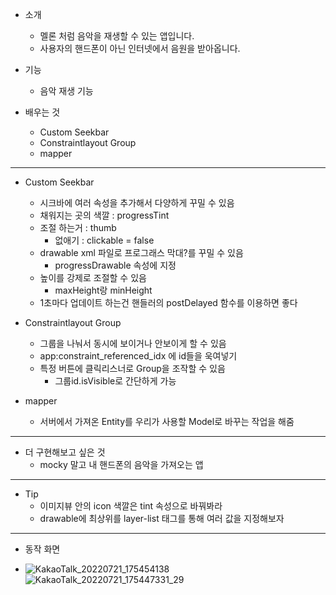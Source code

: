 - 소개
	- 멜론 처럼 음악을 재생할 수 있는 앱입니다.
	- 사용자의 핸드폰이 아닌 인터넷에서 음원을 받아옵니다.

- 기능
	- 음악 재생 기능

- 배우는 것
	- Custom Seekbar
	- Constraintlayout Group 
	- mapper

---

- Custom Seekbar
	- 시크바에 여러 속성을 추가해서 다양하게 꾸밀 수 있음
	- 채워지는 곳의 색깔 : progressTint
	- 조절 하는거 : thumb
		- 없애기 : clickable = false
	- drawable xml 파일로 프로그래스 막대?를 꾸밀 수 있음
		- progressDrawable 속성에 지정
	- 높이를 강제로 조절할 수 있음
		- maxHeight랑 minHeight
	- 1초마다 업데이트 하는건 핸들러의 postDelayed 함수를 이용하면 좋다

- Constraintlayout Group 
	- 그룹을 나눠서 동시에 보이거나 안보이게 할 수 있음
	- app:constraint_referenced_idx 에 id들을 욱여넣기  
	- 특정 버튼에 클릭리스너로 Group을 조작할 수 있음
		- 그룹id.isVisible로 간단하게 가능

- mapper
	 - 서버에서 가져온 Entity를 우리가 사용할 Model로 바꾸는 작업을 해줌

---

- 더 구현해보고 싶은 것
	- mocky 말고 내 핸드폰의 음악을 가져오는 앱
---

- Tip
	- 이미지뷰 안의 icon 색깔은 tint 속성으로 바꿔봐라
	- drawable에 최상위를 layer-list 태그를 통해 여러 값을 지정해보자
---

- 동작 화면

- ![KakaoTalk_20220721_175454138](https://user-images.githubusercontent.com/68932465/180237146-3b558604-981a-4ca4-bbb3-780af6eaa2c7.jpg)
  ![KakaoTalk_20220721_175447331_29](https://user-images.githubusercontent.com/68932465/180237154-97875926-c7b5-41bb-9d68-ca99240de305.jpg)

